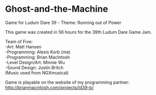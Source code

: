 # Ghost-and-the-Machine
Game for Ludum Dare 39 - Theme: Running out of Power<br />

This game was created in 56 hours for the 39th Ludum Dare Game Jam.<br />

Team of Five:<br />
-Art: Matt Hansen<br />
-Programming: Alexis Korb (me) <br /> 
-Programming: Brian MacIntosh<br />
-Level Design/Art: Minnie Wu<br />
-Sound Design: Justin Britch<br />
(Music used from NGXmusical)<br />

Game is playable on the website of my programming partner:<br />
http://brianmacintosh.com/projects/ld39-b/
